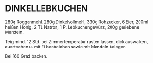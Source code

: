 # DINKELLEBKUCHEN

280g Roggenmehl, 280g Dinkelvollmehl, 330g Rohzucker, 6 Eier, 200ml
heißen Honig, 2 TL Natron, 1 P. Lebkuchengewürz, 200g geriebene Mandeln.

Teig mind. 12 Std. bei Zimmertemperatur rasten lassen, dick auswalken,
ausstechen u. mit Ei bestreichen sowie mit Mandeln belegen.

Bei 160 Grad backen.

